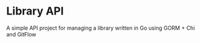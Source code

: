 # Library API

A simple API project for managing a library written in Go using GORM + Chi and GitFlow
